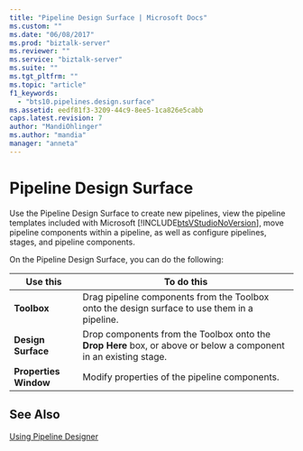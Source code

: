```yaml
---
title: "Pipeline Design Surface | Microsoft Docs"
ms.custom: ""
ms.date: "06/08/2017"
ms.prod: "biztalk-server"
ms.reviewer: ""
ms.service: "biztalk-server"
ms.suite: ""
ms.tgt_pltfrm: ""
ms.topic: "article"
f1_keywords: 
  - "bts10.pipelines.design.surface"
ms.assetid: eedf81f3-3209-44c9-8ee5-1ca826e5cabb
caps.latest.revision: 7
author: "MandiOhlinger"
ms.author: "mandia"
manager: "anneta"
---
```

# Pipeline Design Surface
Use the Pipeline Design Surface to create new pipelines, view the pipeline templates included with Microsoft [!INCLUDE[btsVStudioNoVersion](../includes/btsvstudionoversion-md.md)], move pipeline components within a pipeline, as well as configure pipelines, stages, and pipeline components.  
  
 On the Pipeline Design Surface, you can do the following:  
  
|Use this|To do this|  
|--------------|----------------|  
|**Toolbox**|Drag pipeline components from the Toolbox onto the design surface to use them in a pipeline.|  
|**Design Surface**|Drop components from the Toolbox onto the **Drop Here** box, or above or below a component in an existing stage.|  
|**Properties Window**|Modify properties of the pipeline components.|  
  
## See Also  
 [Using Pipeline Designer](../core/using-pipeline-designer.md)